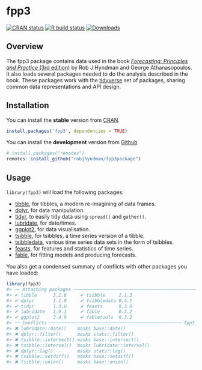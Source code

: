 
<!-- README.md is generated from README.Rmd. Please edit that file -->

# fpp3

<!-- badges: start -->

[![CRAN
status](https://www.r-pkg.org/badges/version/fpp3)](https://cran.r-project.org/package=fpp3)
[![R build
status](https://github.com/robjhyndman/fpp3package/workflows/R-CMD-check/badge.svg)](https://github.com/robjhyndman/fpp3package/actions)
[![Downloads](https://cranlogs.r-pkg.org/badges/fpp3)](https://cran.r-project.org/package=fpp3)
<!-- badges: end -->

## Overview

The fpp3 package contains data used in the book [*Forecasting:
Principles and Practice* (3rd edition)](https://OTexts.com/fpp3/) by Rob
J Hyndman and George Athanasopoulos. It also loads several packages
needed to do the analysis described in the book. These packages work
with the [tidyverse](https://www.tidyverse.org/) set of packages,
sharing common data representations and API design.

## Installation

You can install the **stable** version from
[CRAN](https://cran.r-project.org/package=fpp3).

``` r
install.packages('fpp3', dependencies = TRUE)
```

You can install the **development** version from
[Github](https://github.com/robjhyndman/fpp3package)

``` r
# install.packages("remotes")
remotes::install_github("robjhyndman/fpp3package")
```

## Usage

`library(fpp3)` will load the following packages:

- [tibble](https://tibble.tidyverse.org), for tibbles, a modern
  re-imagining of data frames.
- [dplyr](https://dplyr.tidyverse.org), for data manipulation.
- [tidyr](https://tidyr.tidyverse.org), to easily tidy data using
  `spread()` and `gather()`.
- [lubridate](https://lubridate.tidyverse.org), for date/times.
- [ggplot2](https://ggplot2.tidyverse.org), for data visualisation.
- [tsibble](https://tsibble.tidyverts.org), for tsibbles, a time series
  version of a tibble.
- [tsibbledata](https://tsibbledata.tidyverts.org), various time series
  data sets in the form of tsibbles.
- [feasts](https://feasts.tidyverts.org), for features and statistics of
  time series.
- [fable](https://fable.tidyverts.org), for fitting models and producing
  forecasts.

You also get a condensed summary of conflicts with other packages you
have loaded:

``` r
library(fpp3)
#> ── Attaching packages ────────────────────────────────────────────── fpp3 0.5 ──
#> ✔ tibble      3.1.8     ✔ tsibble     1.1.3
#> ✔ dplyr       1.1.0     ✔ tsibbledata 0.4.1
#> ✔ tidyr       1.3.0     ✔ feasts      0.3.0
#> ✔ lubridate   1.9.1     ✔ fable       0.3.2
#> ✔ ggplot2     3.4.0     ✔ fabletools  0.3.2
#> ── Conflicts ───────────────────────────────────────────────── fpp3_conflicts ──
#> ✖ lubridate::date()    masks base::date()
#> ✖ dplyr::filter()      masks stats::filter()
#> ✖ tsibble::intersect() masks base::intersect()
#> ✖ tsibble::interval()  masks lubridate::interval()
#> ✖ dplyr::lag()         masks stats::lag()
#> ✖ tsibble::setdiff()   masks base::setdiff()
#> ✖ tsibble::union()     masks base::union()
```
